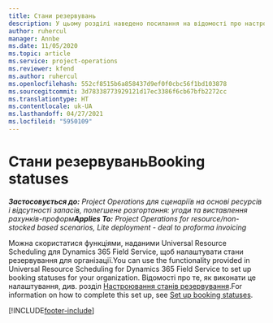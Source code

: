 ```yaml
---
title: Стани резервувань
description: У цьому розділі наведено посилання на відомості про настроювання стану резервування у Project Operations.
author: ruhercul
manager: Annbe
ms.date: 11/05/2020
ms.topic: article
ms.service: project-operations
ms.reviewer: kfend
ms.author: ruhercul
ms.openlocfilehash: 552cf8515b6a858437d9ef0f0cbc56f1bd103878
ms.sourcegitcommit: 3d78338773929121d17ec3386f6cb67bfb2272cc
ms.translationtype: HT
ms.contentlocale: uk-UA
ms.lasthandoff: 04/27/2021
ms.locfileid: "5950109"
---
```

# <a name="booking-statuses"></a><span data-ttu-id="8e4cd-103">Стани резервувань</span><span class="sxs-lookup"><span data-stu-id="8e4cd-103">Booking statuses</span></span>

<span data-ttu-id="8e4cd-104">_**Застосовується до:** Project Operations для сценаріїв на основі ресурсів і відсутності запасів, полегшене розгортання: угоди та виставлення рахунків-проформ_</span><span class="sxs-lookup"><span data-stu-id="8e4cd-104">_**Applies To:** Project Operations for resource/non-stocked based scenarios, Lite deployment - deal to proforma invoicing_</span></span>

<span data-ttu-id="8e4cd-105">Можна скористатися функціями, наданими Universal Resource Scheduling для Dynamics 365 Field Service, щоб налаштувати стани резервування для організації.</span><span class="sxs-lookup"><span data-stu-id="8e4cd-105">You can use the functionality provided in Universal Resource Scheduling for Dynamics 365 Field Service to set up booking statuses for your organization.</span></span> <span data-ttu-id="8e4cd-106">Відомості про те, як виконати це налаштування, див. розділ [Настроювання станів резервування](/dynamics365/field-service/set-up-booking-statuses).</span><span class="sxs-lookup"><span data-stu-id="8e4cd-106">For information on how to complete this set up, see [Set up booking statuses](/dynamics365/field-service/set-up-booking-statuses).</span></span>


[!INCLUDE[footer-include](../includes/footer-banner.md)]